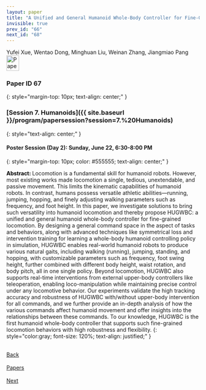 ```yaml
---
layout: paper
title: "A Unified and General Humanoid Whole-Body Controller for Fine-Grained Locomotion"
invisible: true
prev_id: "66"
next_id: "68"
---
```

<div class="paper-authors">
  <div class="paper-author-box">
    <div class="paper-author-name">Yufei Xue, Wentao Dong, Minghuan Liu, Weinan Zhang, Jiangmiao Pang</div>
    <div class="paper-author-uni"></div>
  </div>
</div>

<div class="paper-pdf">
  <div>
    <a href="https://www.roboticsproceedings.org/rss21/p067.pdf" title="Download PDF" target="_blank">
      <img src="{{ site.baseurl }}/images/paper_link_cardinal_red.png" alt="Paper PDF" width="33" height="40" />
    </a>
  </div>
</div>

### Paper ID 67
{: style="margin-top: 10px; text-align: center;" }

### [Session 7. Humanoids]({{ site.baseurl }}/program/papersession?session=7.%20Humanoids)
{: style="text-align: center;" }

#### Poster Session (Day 2): Sunday, June 22, 6:30-8:00 PM
{: style="margin-top: 10px; color: #555555; text-align: center;" }

<b style="color: black;">Abstract: </b>Locomotion is a fundamental skill for humanoid robots. However, most existing works made locomotion a single, tedious, unextendable, and passive movement. This limits the kinematic capabilities of humanoid robots. In contrast, humans possess versatile athletic abilities—running, jumping, hopping, and finely adjusting walking parameters such as frequency, and foot height. In this paper, we investigate solutions to bring such versatility into humanoid locomotion and thereby propose HUGWBC: a unified and general humanoid whole-body controller for fine-grained locomotion. By designing a general command space in the aspect of tasks and behaviors, along with advanced techniques like symmetrical loss and intervention training for learning a whole-body humanoid controlling policy in simulation, HUGWBC enables real-world humanoid robots to produce various natural gaits, including walking (running), jumping, standing, and hopping, with customizable parameters such as frequency, foot swing height, further combined with different body height, waist rotation, and body pitch, all in one single policy. Beyond locomotion, HUGWBC also supports real-time interventions from external upper-body controllers like teleoperation, enabling loco-manipulation while maintaining precise control under any locomotive behavior. Our experiments validate the high tracking accuracy and robustness of HUGWBC with/without upper-body intervention for all commands, and we further provide an in-depth analysis of how the various commands affect humanoid movement and offer insights into the relationships between these commands. To our knowledge, HUGWBC is the first humanoid whole-body controller that supports such fine-grained locomotion behaviors with high robustness and flexibility.
{: style="color:gray; font-size: 120%; text-align: justified;" }

<div class="paper-menu">
  <div class="paper-menu-inner">
    <a href="{{ site.baseurl }}/program/papers/66/" title="Previous Paper">
            <div class="paper-menu-icon">
                <i class="fas fa-arrow-left"></i><br>
                <span class="paper-menu-label">Back</span>
            </div>
        </a>
    <a href="{{ site.baseurl }}/program/papers" title="All Papers">
      <div class="paper-menu-icon">
        <i class="fas fa-list"></i><br>
        <span class="paper-menu-label">Papers</span>
      </div>
    </a>
    <a href="{{ site.baseurl }}/program/papers/68/" title="Next Paper">
            <div class="paper-menu-icon">
                <i class="fas fa-arrow-right"></i><br>
                <span class="paper-menu-label">Next</span>
            </div>
        </a>
  </div>
</div>
